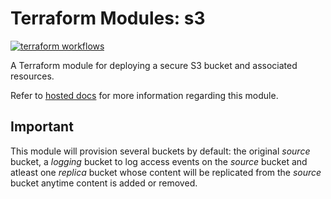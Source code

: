 # Terraform Modules: s3

[![terraform workflows](https://github.com/cumberland-cloud/modules-s3/actions/workflows/action.yaml/badge.svg)](https://github.com/cumberland-cloud/modules-s3/actions/workflows/action.yaml)

A Terraform module for deploying a secure S3 bucket and associated resources.

Refer to [hosted docs]() for more information regarding this module.

## Important

This module will provision several buckets by default: the original _source_ bucket, a _logging_ bucket to log access events on the _source_ bucket and atleast one _replica_ bucket whose content will be replicated from the _source_ bucket anytime content is added or removed.